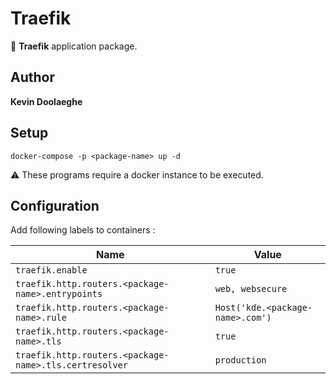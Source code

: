 # Traefik

:triangular_flag_on_post: **Traefik** application package.

## Author

**Kevin Doolaeghe**

## Setup

```
docker-compose -p <package-name> up -d
```

:warning: These programs require a docker instance to be executed.

## Configuration

Add following labels to containers :

| Name | Value |
| --- | --- |
| `traefik.enable` | `true` |
| `traefik.http.routers.<package-name>.entrypoints` | `web, websecure` |
| `traefik.http.routers.<package-name>.rule` | `Host('kde.<package-name>.com')` |
| `traefik.http.routers.<package-name>.tls` | `true` |
| `traefik.http.routers.<package-name>.tls.certresolver` | `production` |
